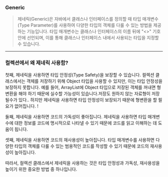 ### Generic

>제네릭(Generic)은 자바에서 클래스나 인터페이스를 정의할 때 타입 매개변수(Type Parameter)를 사용하여 다양한 타입의 객체를 다룰 수 있는 방법을 제공하는 기능입니다. 타입 매개변수는 클래스나 인터페이스의 이름 뒤에 "<>" 기호 안에 선언되며, 이를 통해 클래스나 인터페이스 내에서 사용되는 타입을 지정할 수 있습니다.

***

### 컬렉션에서 왜 제네릭 사용함?

첫째, 제네릭을 사용하면 타입 안정성(Type Safety)을 보장할 수 있습니다. 컬렉션 클래스에서는 객체를 저장하기 위해 Object 타입을 사용할 수 있지만, 이는 타입 안정성을 보장하지 못합니다. 예를 들어, ArrayList에 Object 타입으로 저장된 객체를 꺼내면 형변환을 해야 하기 때문에 실수할 가능성이 있습니다.저장도 원하지 않는 자료형이 저장될수가 있다.. 하지만 제네릭을 사용하면 타입 안정성이 보장되기 때문에 형변환을 할 필요가 없어집니다.
!

둘째, 제네릭을 사용하면 코드의 가독성이 좋아집니다. 제네릭을 사용하면 타입 매개변수에 대한 정보를 코드에 명시적으로 나타낼 수 있기 때문에 코드를 읽고 이해하는 데 도움이 됩니다.

셋째, 제네릭을 사용하면 코드의 재사용성이 높아집니다. 타입 매개변수를 사용하면 다양한 타입의 객체를 다룰 수 있는 범용적인 코드를 작성할 수 있기 때문에 코드의 재사용성이 높아집니다.

따라서, 컬렉션 클래스에서 제네릭을 사용하는 것은 타입 안정성과 가독성, 재사용성을 높이기 위한 중요한 방법 중 하나입니다.

